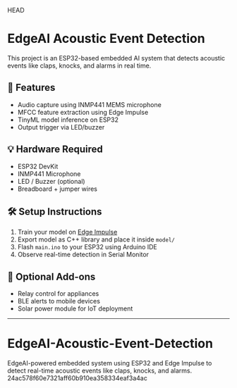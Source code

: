 HEAD
# EdgeAI Acoustic Event Detection

This project is an ESP32-based embedded AI system that detects acoustic events like claps, knocks, and alarms in real time.

## 🎯 Features
- Audio capture using INMP441 MEMS microphone
- MFCC feature extraction using Edge Impulse
- TinyML model inference on ESP32
- Output trigger via LED/buzzer

## 💡 Hardware Required
- ESP32 DevKit
- INMP441 Microphone
- LED / Buzzer (optional)
- Breadboard + jumper wires

## 🛠️ Setup Instructions
1. Train your model on [Edge Impulse](https://edgeimpulse.com)
2. Export model as C++ library and place it inside `model/`
3. Flash `main.ino` to your ESP32 using Arduino IDE
4. Observe real-time detection in Serial Monitor

## 🔧 Optional Add-ons
- Relay control for appliances
- BLE alerts to mobile devices
- Solar power module for IoT deployment



---

# EdgeAI-Acoustic-Event-Detection
EdgeAI-powered embedded system using ESP32 and Edge Impulse to detect real-time acoustic events like claps, knocks, and alarms.
 24ac578f60e7321aff60b910ea358334eaf3a4ac
